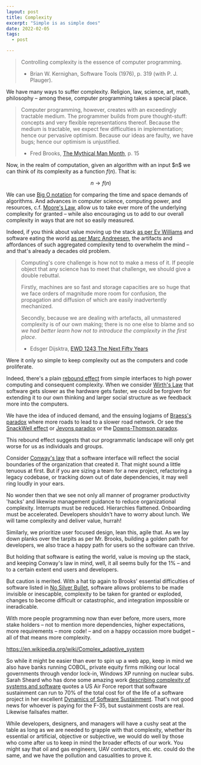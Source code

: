 ```yaml
---
layout: post
title: Complexity
excerpt: "Simple is as simple does"
date: 2022-02-05
tags:
  - post

---
```



> Controlling complexity is the essence of computer programming.
> - Brian W. Kernighan, Software Tools (1976), p. 319 (with P. J. Plauger).

We have many ways to suffer complexity. Religion, law, science, art, math, philosophy – among these, computer programming takes a special place.

> Computer programming, however, creates with an exceedingly tractable medium. The programmer builds from pure thought-stuff: concepts and very flexible representations thereof.  Because the medium is tractable, we expect few difficulties in implementation; hence our pervasive optimism. Because our ideas are faulty, we have bugs; hence our optimism is unjustified.
> - Fred Brooks, [The Mythical Man Month](https://www.cs.drexel.edu/~yfcai/CS451/RequiredReadings/MythicalManMonth.pdf), p. 15

Now, in the realm of computation, given an algorithm with an input $n\$ we can think of its complexity as a function $f(n)$. That is: 

$$ n \to f(n) $$

We can use [Big O notation](https://en.wikipedia.org/wiki/Big_O_notation) for comparing the time and space demands of algorithms. And advances in computer science, computing power, and resources, c.f. [Moore's Law](https://en.wikipedia.org/wiki/Moore%27s_law), allow us to take ever more of the underlying complexity for granted – while also encouraging us to add to our overall complexity in ways that are not so easily measured.

Indeed, if you think about value moving up the stack [as per Ev Williams](https://ev.medium.com/value-is-moving-up-the-stack-bc6d8ee797ff) and software eating the world [as per Marc Andreesen](https://www.wsj.com/articles/SB10001424053111903480904576512250915629460), the artifacts and affordances of such aggregated complexity tend to overwhelm the mind – and that's already a decades old problem.

> Computing's core challenge is how not to make a mess of it. If people object that any science has to meet that challenge, we should give a double rebuttal. 
>
> Firstly, machines are so fast and storage capacities are so huge that we face orders of magnitude more room for confusion, the propagation and diffusion of which are easily inadvertently mechanized. 
>
> Secondly, because we are dealing with artefacts, all unmastered complexity is of our own making; there is no one else to blame and so _we had better learn how not to introduce the complexity in the first place_.
> - Edsger Dijsktra, [EWD 1243 The Next Fifty Years](https://www.cs.utexas.edu/users/EWD/transcriptions/EWD12xx/EWD1243.html)

Were it only so simple to keep complexity out as the computers and code proliferate.

Indeed, there's a plain [rebound effect](https://en.wikipedia.org/wiki/Rebound_effect_(conservation)) from simple interfaces to high power computing and consequent complexity.  When we consider [Wirth's Law](https://en.wikipedia.org/wiki/Wirth%27s_law) that software gets slower as the hardware gets faster, we could be forgiven for extending it to our own thinking and larger social structure as we feedback more into the computers.


We have the idea of induced demand, and the ensuing logjams of [Braess's paradox](https://en.wikipedia.org/wiki/Braess%27s_paradox) where more roads to lead to a slower road network.  Or see the [SnackWell effect](https://en.wikipedia.org/wiki/SnackWell_effect) or [Jevons paradox](https://en.wikipedia.org/wiki/Jevons_paradox) or the [Downs-Thomson paradox](https://en.wikipedia.org/wiki/Downs%E2%80%93Thomson_paradox).

This rebound effect suggests that our programmatic landscape will only get worse for us as individuals and groups.

Consider [Conway's law](https://en.wikipedia.org/wiki/Conway%27s_law) that a software interface will reflect the social boundaries of the organization that created it.  That might sound a little tenuous at first. But if you are sizing a team for a new project, refactoring a legacy codebase, or tracking down out of date dependencies, it may well ring loudly in your ears. 

No wonder then that we see not only all manner of programer productivity 'hacks' and likewise management guidance to reduce organizational complexity. Interrupts must be reduced. Hierarchies flattened. Onboarding must be accelerated.  Developers shouldn't have to worry about lunch.  We will tame complexity and deliver value, hurrah!

Similarly, we prioritize user focused design, lean this, agile that.  As we lay down planks over the tarpits as per Mr. Brooks, building a golden path for developers, we also trace a happy path for users so the software can thrive.

But holding that software is eating the world, value is moving up the stack, and keeping Conway's law in mind, well, it all seems bully for the 1% – and to a certain extent end users and developers. 

But caution is merited. With a hat tip again to Brooks' essential difficulties of software listed in [No Silver Bullet](https://web.archive.org/web/20160910002130/http://worrydream.com/refs/Brooks-NoSilverBullet.pdf), software allows problems to be made invisible or inescapble, complexity to be taken for granted or exploded, changes to become difficult or catastrophic, and integration impossible or ineradicable.

With more people programming now than ever before, more users, more stake holders – not to mention more dependencies, higher expectations, more requirements – more code! – and on a happy occassion more budget – all of that means more complexity.


https://en.wikipedia.org/wiki/Complex_adaptive_system

So while it might be easier than ever to spin up a web app, keep in mind we also have banks running COBOL, private equity firms milking our local governments through vendor lock-in, Windows XP running on nuclear subs.  Sarah Sheard who has done some amazing work [describing complexity of systems and software](https://resources.sei.cmu.edu/asset_files/Presentation/2015_017_001_447399.pdf) quotes a US Air Force report that software sustainment can run to 70% of the total cost for of the life of a software project in her excellent [Dynamics of Software Sustainment](https://resources.sei.cmu.edu/asset_files/Article/2014_101_001_446824.pdf). That's not good news for whoever is paying for the F-35, but sustainment costs are real. Likewise failsafes matter.

While developers, designers, and managers will have a cushy seat at the table as long as we are needed to grapple with that complexity, whether its essential or artificial, objective or subjective, we would do well by those who come after us to keep in mind the broader effects of our work. You might say that oil and gas engineers, UAV contractors, etc. etc. could do the same, and we have the pollution and casualities to prove it.


